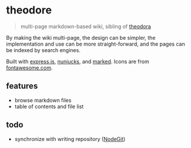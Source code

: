 # theodore
> multi-page markdown-based wiki, sibling of [theodora](#https://github.com/SeedyROM/theodora)

By making the wiki multi-page, the design can be simpler, the implementation and use can be more straight-forward, and the pages can be indexed by search engines.

Built with [express.js](https://expressjs.com/), [nunjucks](https://mozilla.github.io/nunjucks/), and [marked](https://github.com/markedjs/marked). Icons are from [fontawesome.com](https://fontawesome.com/).

## features

- browse markdown files
- table of contents and file list

## todo

- synchronize with writing repository ([NodeGit](http://www.nodegit.org/))
